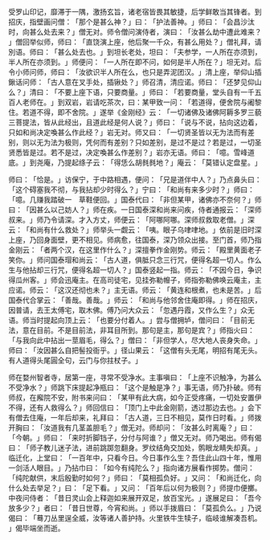 受罗山印记，靡滞于一隅，激扬玄旨，诸老宿皆畏其敏捷，后学鲜敢当其锋者。到招庆，指壁画问僧：​「那个是甚么神？​」曰：​「护法善神。​」师曰：​「会昌沙汰时，向甚么处去来？​」僧无对。师令僧问演侍者，演曰：​「汝甚么劫中遭此难来？​」僧回举似师，师曰：​「直饶演上座，他后聚一千众，有甚么用处？​」僧礼拜，请別语。师曰：​「甚么处去也。​」到坦长老处，坦曰：​「夫参学，一人所在亦须到，半人所在亦须到。​」师便问：​「一人所在即不问，如何是半人所在？​」坦无对。后令小师问师，师曰：​「汝欲识半人所在么，也只是弄泥团汉。​」清上座，举仰山插鍬话问师：​「古人意在叉手处，插锹处？​」师召清，清应诺。师曰：​「还梦见仰山么？​」清曰：​「不要上座下语，只要商量。​」师曰：​「若要商量，堂头自有一千五百人老师在。​」到双岩，岩请吃茶次，曰：某甲致一问：​「若道得，便舍院与阇黎住。若道不得，即不舍院。​」遂举《金刚经》云：​「一切诸佛及诸佛阿耨多罗三藐三菩提法，皆从此经出，且道此经是何人说？​」师曰：​「说与不说，拈向这边着，只如和尚决定喚甚么作此经？​」岩无对。师又曰：​「一切贤圣皆以无为法而有差别，则以无为法为极则，凭何而有差别？只如差别，是过不是过？若是过，一切圣贤悉皆是过。若不是过，决定喚甚么作差别？​」岩亦无语。师曰：​「噫。雪峰道底。​」到尧庵，乃提起绦子云：​「得恁么胡毵毵地？​」庵云：​「莫错认定盘星。​」

师曰：​「恰是。​」访保宁，于中路相遇，便问：​「兄是道伴中人？​」乃点鼻头曰：​「这个碍塞我不彻，与我拈却少时得么？​」宁曰：​「和尚有来多少时？​」师曰：​「噫。几赚我踏破一　草鞋便回。​」国泰代曰：​「非但某甲，诸佛亦不奈何？​」师曰：​「因甚么以己妨人？​」师在疾。一日国泰深和尚来问疾，侍者通报云：​「深师叔来。​」师乃令请深。才入方丈，师便云：​「阿哪阿哪。深师叔救取老僧。​」深云：​「和尚有什么救处？​」师举头一觑云：​「咦。眼子乌㖀㖀地。​」依前是旧时深上座，乃回身面壁，更不相见。师病愈，往国泰，深乃领众出接。至门首，师乃指金刚云：​「者两个汉，在这里作什么？​」深擅拳作金刚势。师云：​「殿里黄面老子笑你。​」师问国泰瑁和尚云：​「古人道，俱胝只念三行咒，便得名超一切人。作么生与他拈却三行咒，便得名超一切人？​」国泰竖起一指。师云：​「不因今日，争识得瓜州客。​」师会迅庵主。在高司徒宅，见挂弥勒㡧子，师指弥勒佛唤云庵主，主应诺。师云：​「这汉还彻也未？​」主无语。师云：​「黄连和根煮，也未是苦。​」后国泰代合掌云：​「善哉。善哉。​」师云：​「和尚与他邻舍住庵即得。​」师在招庆，因普请，去王太傅宅，取木佛。傅乃问大众云：​「忽遇丹霞，又作么生？​」众无语。师当时提起向顶上云：​「也要分付着人。​」尝与僧拥垆，僧问曰：​「目前无法，意在目前。不是目前法，非耳目所到。那句是主，那句是宾？​」师指火曰：​「与我向此中拈出一莖眉毛，得么？​」僧曰：​「非但学人，尽大地人丧身失命。​」师曰：​「汝因甚么自把髻投衙乎。​」径山果云：​「这僧有头无尾，明招有尾无头。有人道得头尾圓全句，云门与你拄杖子。​」

师在婺州智者寺，居第一座，寻常不受净水。主事嗔曰：​「上座不识触净，为甚么不受净水？​」师跳下床提起净瓶曰：​「这个是触是净？​」事无语，师乃扑破。师有师叔，在廨院不安，附书来问曰：​「某甲有此大病，如今正受疼痛，一切处安置伊不得，还有人救得么？​」师回信曰：​「顶门上中此金刚箭，透过那边去也。​」会下有僧去住庵，一年后却来，礼拜曰：​「古人道，三日不相见，莫作日时看。​」师拨开胸曰：​「汝道我有几茎盖胆毛？​」僧无对。师却问：​「汝甚么时离庵？​」曰：​「今朝。​」师曰：​「来时折脚铛子，分付与阿谁？​」僧又无对。师乃喝出。师有偈曰：​「师子教儿迷子法，进前跳踯忽翻身。罗纹结角交加处，鹘眼龙睛失却真。​」临迁化，上堂曰：​「一百年中，只看今日。今日事作么生？吾住此山四十年，惟用一剑活人眼目。​」乃拈巾曰：​「如今有纯陀么？​」指向诸方展看作掷势。僧问：​「纯陀献供，末后殷勤时如何？​」师曰：​「莫相孤负好。​」又问：​「和尚迁化，向什么处去举足？​」曰：​「足下看。​」又问：​「百年后以何为极则？​」师提巾便擲。中夜问侍者：​「昔日灵山会上释迦如来展开双足，放百宝光。​」遂展足曰：​「吾今放多少？​」者曰：​「昔日世尊，今宵和尚。​」师以手拨眉曰：​「莫孤负么。​」乃说偈曰：​「蓦刀丛里逞全威，汝等诸人善护持。火里铁牛生犊子，临岐谁解凑吾机。​」偈毕端坐而逝。